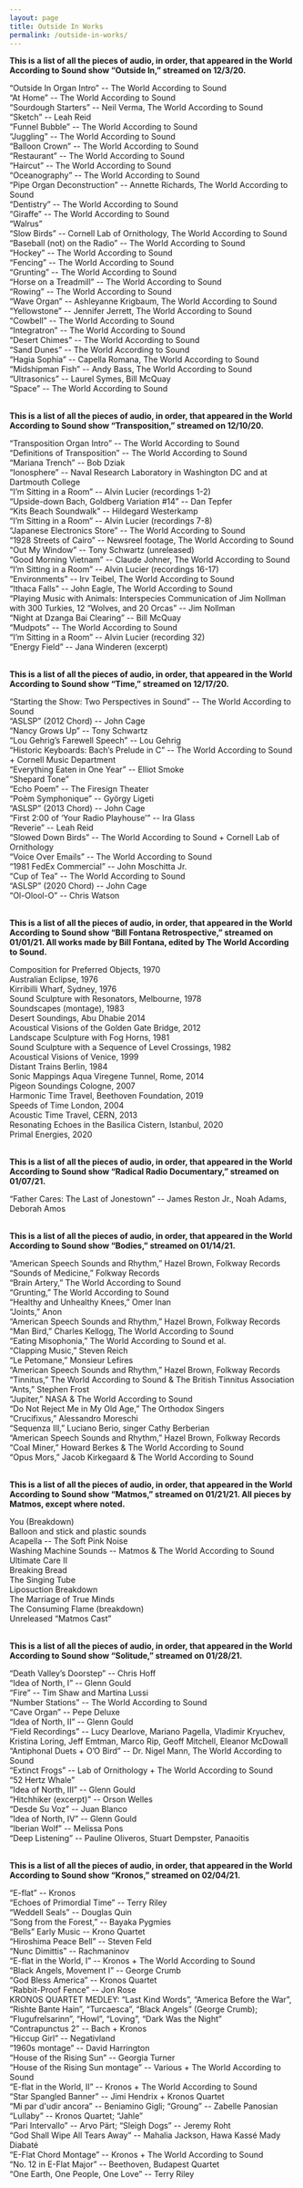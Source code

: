```yaml
---
layout: page
title: Outside In Works
permalink: /outside-in-works/
---
```


<p><b>This is a list of all the pieces of audio, in order, that appeared in the World According to Sound show “Outside In,” streamed on 12/3/20.</b></p>

<div>“Outside In Organ Intro” -- The World According to Sound</div>
<div>“At Home” -- The World According to Sound</div>
<div>“Sourdough Starters” -- Neil Verma, The World According to Sound</div>
<div>“Sketch” -- Leah Reid</div>
<div>“Funnel Bubble” -- The World According to Sound</div>
<div>“Juggling” -- The World According to Sound</div>
<div>“Balloon Crown” -- The World According to Sound</div>
<div>“Restaurant” -- The World According to Sound</div>
<div>“Haircut” -- The World According to Sound</div>
<div>“Oceanography” -- The World According to Sound</div>
<div>“Pipe Organ Deconstruction” -- Annette Richards, The World According to Sound</div>
<div>“Dentistry” -- The World According to Sound</div>
<div>“Giraffe” -- The World According to Sound</div>
<div>“Walrus”</div>
<div>“Slow Birds” -- Cornell Lab of Ornithology, The World According to Sound</div>
<div>“Baseball (not) on the Radio” -- The World According to Sound</div>
<div>“Hockey” -- The World According to Sound</div>
<div>“Fencing” -- The World According to Sound</div>
<div>“Grunting” -- The World According to Sound</div>
<div>“Horse on a Treadmill” -- The World According to Sound</div>
<div>“Rowing” -- The World According to Sound</div>
<div>“Wave Organ” -- Ashleyanne Krigbaum, The World According to Sound</div>
<div>“Yellowstone” -- Jennifer Jerrett, The World According to Sound</div>
<div>“Cowbell” -- The World According to Sound</div>
<div>“Integratron” -- The World According to Sound</div>
<div>“Desert Chimes” -- The World According to Sound</div>
<div>“Sand Dunes” -- The World According to Sound</div>
<div>“Hagia Sophia” -- Capella Romana, The World According to Sound</div>
<div>“Midshipman Fish” -- Andy Bass, The World According to Sound</div>
<div>“Ultrasonics” -- Laurel Symes, Bill McQuay</div>
<div>“Space” -- The World According to Sound</div>

<br>
<p><b>This is a list of all the pieces of audio, in order, that appeared in the World According to Sound show “Transposition,” streamed on 12/10/20.</b><p>

<div>“Transposition Organ Intro” -- The World According to Sound</div>
<div>“Definitions of Transposition”  -- The World According to Sound</div>
<div>“Mariana Trench” -- Bob Dziak</div>
<div>“Ionosphere” -- Naval Research Laboratory in Washington DC and at Dartmouth College</div>
<div>“I’m Sitting in a Room” -- Alvin Lucier  (recordings 1-2)</div>
<div>“Upside-down Bach, Goldberg Variation #14” -- Dan Tepfer</div>
<div>“Kits Beach Soundwalk” -- Hildegard Westerkamp</div>
<div>“I’m Sitting in a Room” -- Alvin Lucier (recordings 7-8)</div>
<div>“Japanese Electronics Store” -- The World According to Sound</div>
<div>“1928 Streets of Cairo” -- Newsreel footage, The World According to Sound</div>
<div>“Out My Window”  -- Tony Schwartz (unreleased)</div>
<div>“Good Morning Vietnam” -- Claude Johner, The World According to Sound</div>
<div>“I’m Sitting in a Room” -- Alvin Lucier (recordings 16-17)</div>
<div>“Environments” -- Irv Teibel, The World According to Sound</div>
<div>“Ithaca Falls” -- John Eagle, The World According to Sound</div>
<div>“Playing Music with Animals: Interspecies Communication of Jim Nollman with 300 Turkies, 12 “Wolves, and 20 Orcas” -- Jim Nollman</div>
<div>“Night at Dzanga Bai Clearing” -- Bill McQuay</div>
<div>“Mudpots” -- The World According to Sound</div>
<div>“I’m Sitting in a Room” -- Alvin Lucier (recording 32)</div>
<div>“Energy Field” -- Jana Winderen (excerpt)</div>

<br>
<p><b>This is a list of all the pieces of audio, in order, that appeared in the World According to Sound show “Time,” streamed on 12/17/20.</b></p>

<div>“Starting the Show: Two Perspectives in Sound” -- The World According to Sound</div>
<div>“ASLSP” (2012 Chord) -- John Cage</div>
<div>“Nancy Grows Up” -- Tony Schwartz</div>
<div>“Lou Gehrig’s Farewell Speech” -- Lou Gehrig</div>
<div>“Historic Keyboards: Bach’s Prelude in C” -- The World According to Sound + Cornell Music Department</div>
<div>“Everything Eaten in One Year” -- Elliot Smoke</div>
<div>“Shepard Tone”</div>
<div>“Echo Poem” -- The Firesign Theater</div>
<div>“Poèm Symphonique” -- György Ligeti</div>
<div>“ASLSP” (2013 Chord) -- John Cage</div>
<div>“First 2:00 of ‘Your Radio Playhouse’” -- Ira Glass</div>
<div>“Reverie” -- Leah Reid</div>
<div>“Slowed Down Birds” -- The World According to Sound + Cornell Lab of Ornithology</div>
<div>“Voice Over Emails” -- The World According to Sound</div>
<div>“1981 FedEx Commercial” -- John Moschitta Jr.</div>
<div>“Cup of Tea” -- The World According to Sound</div>
<div>“ASLSP” (2020 Chord) -- John Cage</div>
<div>“Ol-Olool-O” -- Chris Watson</div>

<br>
<p><b>This is a list of all the pieces of audio, in order, that appeared in the World According to Sound show “Bill Fontana Retrospective,” streamed on 01/01/21. All works made by Bill Fontana, edited by The World According to Sound.</b></p>

<div>Composition for Preferred Objects, 1970</div>
<div>Australian Eclipse, 1976</div>
<div>Kirribilli Wharf, Sydney, 1976</div>
<div>Sound Sculpture with Resonators, Melbourne, 1978</div>
<div>Soundscapes (montage), 1983</div>
<div>Desert Soundings, Abu Dhabie 2014</div>
<div>Acoustical Visions of the Golden Gate Bridge, 2012</div>
<div>Landscape Sculpture with Fog Horns, 1981</div>
<div>Sound Sculpture with a Sequence of Level Crossings, 1982</div>
<div>Acoustical Visions of Venice, 1999</div>
<div>Distant Trains Berlin, 1984</div>
<div>Sonic Mappings Aqua Viregene Tunnel, Rome, 2014</div>
<div>Pigeon Soundings Cologne, 2007</div>
<div>Harmonic Time Travel, Beethoven Foundation, 2019</div>
<div>Speeds of Time London, 2004</div>
<div>Acoustic Time Travel, CERN, 2013</div>
<div>Resonating Echoes in the Basilica Cistern, Istanbul, 2020</div>
<div>Primal Energies, 2020</div>

<br>
<p><b>This is a list of all the pieces of audio, in order, that appeared in the World According to Sound show “Radical Radio Documentary,” streamed on 01/07/21.</b></p>

<div>“Father Cares: The Last of Jonestown” -- James Reston Jr., Noah Adams, Deborah Amos</div>

<br>
<p><b>This is a list of all the pieces of audio, in order, that appeared in the World According to Sound show “Bodies,” streamed on 01/14/21.</b></p>

<div>“American Speech Sounds and Rhythm,” Hazel Brown, Folkway Records</div>
<div>“Sounds of Medicine,” Folkway Records</div>
<div>“Brain Artery,” The World According to Sound</div>
<div>“Grunting,” The World According to Sound</div>
<div>“Healthy and Unhealthy Knees,” Omer Inan</div>
<div>“Joints,” Anon</div>
<div>“American Speech Sounds and Rhythm,” Hazel Brown, Folkway Records</div>
<div>“Man Bird,” Charles Kellogg, The World According to Sound</div>
<div>“Eating Misophonia,” The World According to Sound et al.</div>
<div>“Clapping Music,” Steven Reich</div>
<div>“Le Petomane,” Monsieur Lefires</div>
<div>“American Speech Sounds and Rhythm,” Hazel Brown, Folkway Records</div>
<div>“Tinnitus,” The World According to Sound & The British Tinnitus Association</div>
<div>“Ants,” Stephen Frost
<div>“Jupiter,” NASA & The World According to Sound</div>
<div>“Do Not Reject Me in My Old Age,” The Orthodox Singers</div>
<div>“Crucifixus,” Alessandro Moreschi</div>
<div>“Sequenza III,” Luciano Berio, singer Cathy Berberian</div>
<div>“American Speech Sounds and Rhythm,” Hazel Brown, Folkway Records</div>
<div>“Coal Miner,” Howard Berkes & The World According to Sound</div>
<div>“Opus Mors,” Jacob Kirkegaard & The World According to Sound</div>

<br>
<p><b>This is a list of all the pieces of audio, in order, that appeared in the World According to Sound show “Matmos,” streamed on 01/21/21. All pieces by Matmos, except where noted.
</b></p>

<div>You (Breakdown)
<div>Balloon and stick and plastic sounds</div>
<div>Acapella -- The Soft Pink Noise</div>
<div>Washing Machine Sounds -- Matmos & The World According to Sound</div>
<div>Ultimate Care II</div>
<div>Breaking Bread</div>
<div>The Singing Tube</div>
<div>Liposuction Breakdown</div>
<div>The Marriage of True Minds</div>
<div>The Consuming Flame (breakdown)</div>
<div>Unreleased “Matmos Cast”</div>

<br>
<p><b>This is a list of all the pieces of audio, in order, that appeared in the World According to Sound show “Solitude,” streamed on 01/28/21.</b></p>

<div>“Death Valley’s Doorstep” -- Chris Hoff</div>
<div>“Idea of North, I” -- Glenn Gould</div>
<div>“Fire” -- Tim Shaw and Martina Lussi</div>
<div>“Number Stations” -- The World According to Sound</div>
<div>“Cave Organ” -- Pepe Deluxe</div>
<div>“Idea of North, II” -- Glenn Gould</div>
<div>“Field Recordings” -- Lucy Dearlove, Mariano Pagella, Vladimir Kryuchev, Kristina Loring, Jeff Emtman, Marco Rip, Geoff Mitchell, Eleanor McDowall</div>
<div>“Antiphonal Duets + O’O Bird” -- Dr. Nigel Mann, The World According to Sound</div>
<div>“Extinct Frogs” -- Lab of Ornithology + The World According to Sound</div>
<div>“52 Hertz Whale”</div> 
<div>“Idea of North, III” -- Glenn Gould</div>
<div>“Hitchhiker (excerpt)” -- Orson Welles</div>
<div>“Desde Su Voz” -- Juan Blanco
<div>“Idea of North, IV” -- Glenn Gould</div>
<div>“Iberian Wolf” -- Melissa Pons</div>
<div>“Deep Listening” -- Pauline Oliveros, Stuart Dempster, Panaoitis</div>

<br>
<b><p>This is a list of all the pieces of audio, in order, that appeared in the World According to Sound show “Kronos,” streamed on 02/04/21.</b></p>

<div>“E-flat” -- Kronos</div>
<div>“Echoes of Primordial Time” -- Terry Riley</div>
<div>“Weddell Seals” -- Douglas Quin</div>
<div>“Song from the Forest,” -- Bayaka Pygmies</div>
<div>“Bells” Early Music -- Krono Quartet</div>
<div>“Hiroshima Peace Bell” -- Steven Feld</div>
<div>“Nunc Dimittis” -- Rachmaninov</div>
<div>“E-flat in the World, I” -- Kronos + The World According to Sound</div>
<div>“Black Angels, Movement I” -- George Crumb</div>
<div>“God Bless America” -- Kronos Quartet</div>
<div>“Rabbit-Proof Fence” -- Jon Rose</div>
<div>KRONOS QUARTET MEDLEY: “Last Kind Words”, “America Before the War”, “Rishte Bante Hain”, “Turcaesca”, “Black Angels” (George Crumb); “Flugufrelsarinn”, “Howl”, “Loving”, “Dark Was the Night”</div>
<div>“Contrapunctus 2” -- Bach + Kronos</div>
<div>“Hiccup Girl” -- Negativland</div>
<div>“1960s montage” -- David Harrington</div>
<div>“House of the Rising Sun” -- Georgia Turner</div>
<div>“House of the Rising Sun montage” -- Various + The World According to Sound</div>
<div>“E-flat in the World, II” -- Kronos + The World According to Sound</div>
<div>“Star Spangled Banner” -- Jimi Hendrix + Kronos Quartet</div>
<div>“Mi par d'udir ancora” -- Beniamino Gigli; “Groung” -- Zabelle Panosian</div>
<div>“Lullaby” -- Kronos Quartet; “Jahle”</div>
<div>“Pari Intervallo” -- Arvo Pärt;  “Sleigh Dogs” -- Jeremy Roht</div>
<div>“God Shall Wipe All Tears Away” -- Mahalia Jackson, Hawa Kassé Mady Diabaté</div>
<div>“E-Flat Chord Montage” -- Kronos + The World According to Sound</div>
<div>“No. 12 in E-Flat Major” -- Beethoven, Budapest Quartet</div>
<div>“One Earth, One People, One Love” -- Terry Riley</div>
